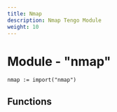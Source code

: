 ```yaml
---
title: Nmap
description: Nmap Tengo Module
weight: 10
---
```

# Module - "nmap"

```golang
nmap := import("nmap")
```

## Functions
